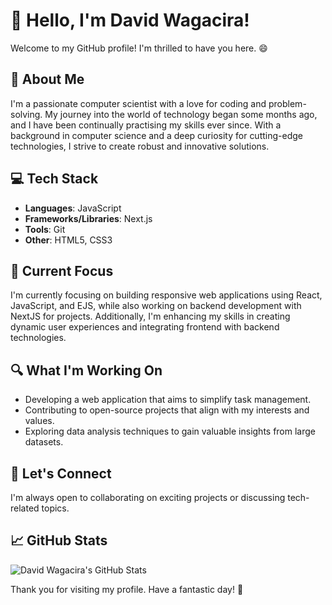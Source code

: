 # 👋 Hello, I'm David Wagacira!


Welcome to my GitHub profile! I'm thrilled to have you here. 😄

## 🚀 About Me

I'm a passionate computer scientist with a love for coding and problem-solving. My journey into the world of technology began some months ago, and I have been continually practising my skills ever since. With a background in computer science and a deep curiosity for cutting-edge technologies, I strive to create robust and innovative solutions.

## 💻 Tech Stack

- **Languages**: JavaScript
- **Frameworks/Libraries**: Next.js
- **Tools**: Git
- **Other**: HTML5, CSS3


## 🌱 Current Focus

I'm currently focusing on building responsive web applications using React, JavaScript, and EJS, while also working on backend development with NextJS for projects. Additionally, I'm enhancing my skills in creating dynamic user experiences and integrating frontend with backend technologies.


## 🔍 What I'm Working On

- Developing a web application that aims to simplify task management.
- Contributing to open-source projects that align with my interests and values.
- Exploring data analysis techniques to gain valuable insights from large datasets.

## 🤝 Let's Connect

I'm always open to collaborating on exciting projects or discussing tech-related topics.

## 📈 GitHub Stats

![David Wagacira's GitHub Stats](https://github-readme-stats.vercel.app/api?username=davidwagacira26&show_icons=true&count_private=true&hide=contribs&theme=radical)

Thank you for visiting my profile. Have a fantastic day! 🌟

